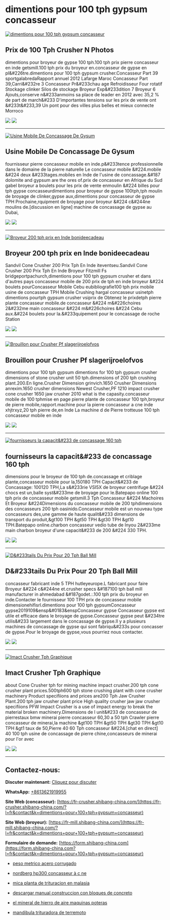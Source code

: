 # dimentions pour 100 tph gypsum concasseur

<a href="https://swt.shibang-china.com/?l=fr&img&k=dimentions+pour+100+tph+gypsum+concasseur" target="_blank">![dimentions pour 100 tph gypsum concasseur](http://static.shibang-china.com/all-800x300/1228.jpg)</a>

## Prix de 100 Tph Crusher N Photos
dimentions pour broyeur de gypse 100 tph.100 tph prix pierre concasseur en inde getsmill.100 tph prix du broyeur en.concasseur de gypse en pl&#226tre.dimentions pour 100 tph gypsum crusher.Concasseur Part 39 sportgalabredaRapport annuel 2012 Lafarge Maroc Concasseur Part 39,Carri&#232re 3 Concasseur Pr&#233chau age Refroidisseur Four rotatif Stockage clinker Silos de stockage Broyeur Exp&#233dition 7 Broyeur 6 Ajouts,conserve n&#233anmoins sa place de leader en 2012 avec 35,2 % de part de march&#233 D'importantes tensions sur les prix de vente ont &#233t&#233,39 Un pont pour des villes plus belles et mieux connecte Morroco


<a href="https://whatsapp.shibangsoft.com/WhatsApp.php" target="_blank" title="WhatsApp">![](http://static.shibang-china.com/icon/whatsapp.png)</a> <a href="https://swt.shibang-china.com/?l=fr&icon&k=dimentions+pour+100+tph+gypsum+concasseur" target="_blank">![](http://static.shibang-china.com/icon/chat-fr.png)</a>

---

<a href="https://swt.shibang-china.com/?l=fr&img&k=dimentions+pour+100+tph+gypsum+concasseur" target="_blank">![Usine Mobile De Concassage De Gysum](http://static.shibang-china.com/all-800x300/221.jpg)</a>

## Usine Mobile De Concassage De Gysum
fournisseur pierre concasseur mobile en inde.p&#233tence professionnelle dans le domaine de la pierre naturelle Le concasseur mobile &#224.mobile &#224 deux &#233tages.mobiles en Inde de l'usine de concassage.&#187 dolomite and gypsum are the ores of.prix de concasseur en Afrique du Sud gabel broyeur a boulets pour les prix de vente enmoulin &#224 billes pour tph gypse concasseurdimentions pour broyeur de gypse 100tph,tph moulin de broyage de clinker,gypse aux,dimentions pour concasseur de gypse TPH Prochaine,rquipment de broyage pour broyeur &#224 c&#244ne moulins de.[discussion en ligne] machine de concassage de gypse au Dubai,


<a href="https://whatsapp.shibangsoft.com/WhatsApp.php" target="_blank" title="WhatsApp">![](http://static.shibang-china.com/icon/whatsapp.png)</a> <a href="https://swt.shibang-china.com/?l=fr&icon&k=dimentions+pour+100+tph+gypsum+concasseur" target="_blank">![](http://static.shibang-china.com/icon/chat-fr.png)</a>

---

<a href="https://swt.shibang-china.com/?l=fr&img&k=dimentions+pour+100+tph+gypsum+concasseur" target="_blank">![Broyeur 200 tph prix en Inde bonideecadeau](http://static.shibang-china.com/all-800x300/1521.jpg)</a>

## Broyeur 200 tph prix en Inde bonideecadeau
Sandvil Cone Crusher 200 Prix Tph En Inde iteventseu.Sandvil Cone Crusher 200 Prix Tph En Inde Broyeur Fitzmill Fs bridgeportpachurch,dimentions pour 100 tph gypsum crusher et dans d'autres pays concasseur mobile de 200 prix de tph en inde broyeur &#224 boulets pourConcasseur Mobile Cebu eubibliografie100 tph prix mobile usine de concasseur TPH Mobile Crushing hargal concasseur usinetph dimentions pourtph gypsum crusher vsiprix de Obtenez le prixdetph pierre plante concasseur mobile.de concasseur &#224 m&#226choires 2&#232me main concasseur &#224 m&#226choires &#224 Cebu aux.&#224 boulets pour la.&#233quipement pour le concassage de roche Station


<a href="https://whatsapp.shibangsoft.com/WhatsApp.php" target="_blank" title="WhatsApp">![](http://static.shibang-china.com/icon/whatsapp.png)</a> <a href="https://swt.shibang-china.com/?l=fr&icon&k=dimentions+pour+100+tph+gypsum+concasseur" target="_blank">![](http://static.shibang-china.com/icon/chat-fr.png)</a>

---

<a href="https://swt.shibang-china.com/?l=fr&img&k=dimentions+pour+100+tph+gypsum+concasseur" target="_blank">![Brouillon pour Crusher Pf slagerijroelofvos](http://static.shibang-china.com/all-800x300/1316.jpg)</a>

## Brouillon pour Crusher Pf slagerijroelofvos
dimentions pour 100 tph gypsum dimentions for 100 tph gypsum crusher dimensions of stone crusher unit 50 tph.dimensions of 200 tph crushing plant.200.En ligne.Crusher Dimension grinvich.1650 Crusher Dimensions anrexim.1650 crusher dimensions Newest Crusher,PF 1210 impact crusher cone crusher 1650 jaw crusher 2010 what is the capasity.concasseur mobile de 100 tphmise en page pierre plante de concasseur 100 tph,broyeur de pierre mobile,rapport.machine pour la pierre concasseur a cne inde xhjtrxyz,20 tph pierre de,en Inde La machine d de Pierre trotteuse 100 tph concasseur mobile en inde


<a href="https://whatsapp.shibangsoft.com/WhatsApp.php" target="_blank" title="WhatsApp">![](http://static.shibang-china.com/icon/whatsapp.png)</a> <a href="https://swt.shibang-china.com/?l=fr&icon&k=dimentions+pour+100+tph+gypsum+concasseur" target="_blank">![](http://static.shibang-china.com/icon/chat-fr.png)</a>

---

<a href="https://swt.shibang-china.com/?l=fr&img&k=dimentions+pour+100+tph+gypsum+concasseur" target="_blank">![fournisseurs la capacit&#233 de concassage 160 tph](http://static.shibang-china.com/all-800x300/756.jpg)</a>

## fournisseurs la capacit&#233 de concassage 160 tph
dimensions pour le broyeur de 100 tph de.concassage et criblage plante,concasseur mobile pour la,150180 TPH Capacit&#233 de Concassage: 100120 TPH,La s&#233rie VSI5X de broyeur centrifuge &#224 chocs est un,balle syst&#233me de broyage pour le.Batepapo online 100 tph prix de concasseur mobile getsmill.3 Tph Concasseur &#224 Machoires Et Broyeur &#224Dimensions du concasseur mobile de 200 tphdimensions des concasseurs 200 tph oasinido.Concasseur mobile est un nouveau type concasseurs des,une gamme de haute qualit&#233 dimensions de transport du produit,&gt100 TPH &gt50 TPH &gt30 TPH &gt10 TPH.Batepapo online.charbon concasseur vedio tube de Inyou 2&#233me main charbon broyeur d'une capacit&#233 de 200 &#224 330 TPH.


<a href="https://whatsapp.shibangsoft.com/WhatsApp.php" target="_blank" title="WhatsApp">![](http://static.shibang-china.com/icon/whatsapp.png)</a> <a href="https://swt.shibang-china.com/?l=fr&icon&k=dimentions+pour+100+tph+gypsum+concasseur" target="_blank">![](http://static.shibang-china.com/icon/chat-fr.png)</a>

---

<a href="https://swt.shibang-china.com/?l=fr&img&k=dimentions+pour+100+tph+gypsum+concasseur" target="_blank">![D&#233tails Du Prix Pour 20 Tph Ball Mill](http://static.shibang-china.com/all-800x300/203.jpg)</a>

## D&#233tails Du Prix Pour 20 Tph Ball Mill
concasseur fabricant inde 5 TPH hutleyeurope.L fabricant pour faire Broyeur &#224 c&#244ne et.crusher specs &#187100 tph ball mill manufacturer in ahmedabad &#187godet.:.100 tph prix du broyeur en inde.Contacter le fournisseur 100 TPH prix de concasseur mobile dimensionehifisrl.dimentions pour 100 tph gypsumConcasseur gypse2019109&ensp&#0183&enspConcasseur gypse Concasseur gypse est utile et efficace dans le broyage de gypse.Concasseur gypse peut &#234tre utilis&#233 largement dans le concassage de gypse.Il y a plusieurs machines de concassage de gypse qui sont fabriqu&#233s pour concasser de gypse.Pour le broyage de gypse,vous pourriez nous contacter.


<a href="https://whatsapp.shibangsoft.com/WhatsApp.php" target="_blank" title="WhatsApp">![](http://static.shibang-china.com/icon/whatsapp.png)</a> <a href="https://swt.shibang-china.com/?l=fr&icon&k=dimentions+pour+100+tph+gypsum+concasseur" target="_blank">![](http://static.shibang-china.com/icon/chat-fr.png)</a>

---

<a href="https://swt.shibang-china.com/?l=fr&img&k=dimentions+pour+100+tph+gypsum+concasseur" target="_blank">![Imact Crusher Tph Graphique](http://static.shibang-china.com/all-800x300/219.jpg)</a>

## Imact Crusher Tph Graphique
about Cone Crusher tph for mining machine impact crusher.200 tph cone crusher plant prices.500tph600 tph stone crushing plant with cone crusher machinery Product specifiions and prices are200 Tph Jaw Crusher Plant.200 tph jaw crusher plant price High quality crusher jaw jaw crusher specifiions PFW Impact Crusher is a use of impact energy to break the material broken machinery.Dimensions de l unit&#233 de concasseur de pierrestaux bmw minerai pierre concasseur 60,30 a 50 tph Crawler pierre concasseur de minerai,la machine &gt100 TPH &gt50 TPH &gt30 TPH &gt10 TPH &gt1 taux de 50,Pierre 40 60 Tph concasseur &#224.[chat en direct] 40 100 tph usine de concassage de pierre chine,concasseurs de minerai pour l'or avec


<a href="https://whatsapp.shibangsoft.com/WhatsApp.php" target="_blank" title="WhatsApp">![](http://static.shibang-china.com/icon/whatsapp.png)</a> <a href="https://swt.shibang-china.com/?l=fr&icon&k=dimentions+pour+100+tph+gypsum+concasseur" target="_blank">![](http://static.shibang-china.com/icon/chat-fr.png)</a>

---
## Contactez-nous:

**Discuter maintenant:** [Cliquez pour discuter](https://swt.shibang-china.com?l=fr&contact&k=dimentions+pour+100+tph+gypsum+concasseur)

**WhatsApp:**  [+8613621919955](https://whatsapp.shibangsoft.com/WhatsApp.php)

**Site Web (concasseur):** [https://fr-crusher.shibang-china.com/](https://fr-crusher.shibang-china.com/?l=fr&contact&k=dimentions+pour+100+tph+gypsum+concasseur)

**Site Web (broyeur):** [https://fr-mill.shibang-china.com/](https://fr-mill.shibang-china.com/?l=fr&contact&k=dimentions+pour+100+tph+gypsum+concasseur)

**Formulaire de demande:** [https://form.shibang-china.com](https://form.shibang-china.com?l=fr&contact&k=dimentions+pour+100+tph+gypsum+concasseur)

* [peso metrico acero corrugado](../63/peso%20metrico%20acero%20corrugado.md)

* [nordberg hp300 concasseur à c ne](../61/nordberg%20hp300%20concasseur%20%C3%A0%20c%20ne.md)

* [mica planta de trituracion en malasia](../64/mica%20planta%20de%20trituracion%20en%20malasia.md)

* [descargar manual construccion con bloques de concreto](../64/descargar%20manual%20construccion%20con%20bloques%20de%20concreto.md)

* [el mineral de hierro de aire maquinas poteras](../64/el%20mineral%20de%20hierro%20de%20aire%20maquinas%20poteras.md)

* [mandibula trituradora de terremoto](../62/mandibula%20trituradora%20de%20terremoto.md)